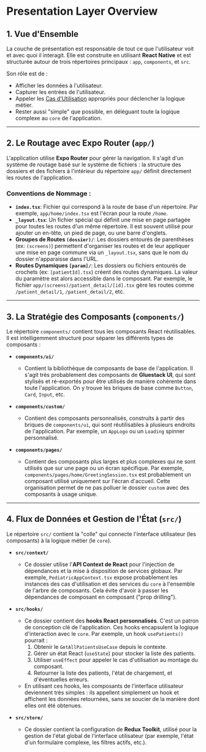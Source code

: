 # Presentation Layer Overview

## 1. Vue d'Ensemble

La couche de présentation est responsable de tout ce que l'utilisateur voit et avec quoi il interagit. Elle est construite en utilisant **React Native** et est structurée autour de trois répertoires principaux : `app`, `components`, et `src`.

Son rôle est de :
- Afficher les données à l'utilisateur.
- Capturer les entrées de l'utilisateur.
- Appeler les [Cas d'Utilisation](../../core/shared/application/UseCase.md) appropriés pour déclencher la logique métier.
- Rester aussi "simple" que possible, en déléguant toute la logique complexe au `core` de l'application.

---

## 2. Le Routage avec Expo Router (`app/`)

L'application utilise **Expo Router** pour gérer la navigation. Il s'agit d'un système de routage basé sur le système de fichiers : la structure des dossiers et des fichiers à l'intérieur du répertoire `app/` définit directement les routes de l'application.

### Conventions de Nommage :
- **`index.tsx`**: Fichier qui correspond à la route de base d'un répertoire. Par exemple, `app/home/index.tsx` est l'écran pour la route `/home`.
- **`_layout.tsx`**: Un fichier spécial qui définit une mise en page partagée pour toutes les routes d'un même répertoire. Il est souvent utilisé pour ajouter un en-tête, un pied de page, ou une barre d'onglets.
- **Groupes de Routes `(dossier)/`**: Les dossiers entourés de parenthèses (ex: `(screens)`) permettent d'organiser les routes et de leur appliquer une mise en page commune via un `_layout.tsx`, sans que le nom du dossier n'apparaisse dans l'URL.
- **Routes Dynamiques `[param]/`**: Les dossiers ou fichiers entourés de crochets (ex: `[patientId].tsx`) créent des routes dynamiques. La valeur du paramètre est alors accessible dans le composant. Par exemple, le fichier `app/(screens)/patient_detail/[id].tsx` gère les routes comme `/patient_detail/1`, `/patient_detail/2`, etc.

---

## 3. La Stratégie des Composants (`components/`)

Le répertoire `components/` contient tous les composants React réutilisables. Il est intelligemment structuré pour séparer les différents types de composants :

- **`components/ui/`**
  - Contient la bibliothèque de composants de base de l'application. Il s'agit très probablement des composants de **Gluestack UI**, qui sont stylisés et ré-exportés pour être utilisés de manière cohérente dans toute l'application. On y trouve les briques de base comme `Button`, `Card`, `Input`, etc.

- **`components/custom/`**
  - Contient des composants personnalisés, construits à partir des briques de `components/ui`, qui sont réutilisables à plusieurs endroits de l'application. Par exemple, un `AppLogo` ou un `Loading` spinner personnalisé.

- **`components/pages/`**
  - Contient des composants plus larges et plus complexes qui ne sont utilisés que sur une page ou un écran spécifique. Par exemple, `components/pages/home/GreetingSession.tsx` est probablement un composant utilisé uniquement sur l'écran d'accueil. Cette organisation permet de ne pas polluer le dossier `custom` avec des composants à usage unique.

---

## 4. Flux de Données et Gestion de l'État (`src/`)

Le répertoire `src/` contient la "colle" qui connecte l'interface utilisateur (les composants) à la logique métier (le `core`).

- **`src/context/`**
  - Ce dossier utilise l'**API Context de React** pour l'injection de dépendances et la mise à disposition de services globaux. Par exemple, `PediatricAppContext.tsx` expose probablement les instances des cas d'utilisation et des services du `core` à l'ensemble de l'arbre de composants. Cela évite d'avoir à passer les dépendances de composant en composant ("prop drilling").

- **`src/hooks/`**
  - Ce dossier contient des **hooks React personnalisés**. C'est un patron de conception clé de l'application. Ces hooks encapsulent la logique d'interaction avec le `core`. Par exemple, un hook `usePatients()` pourrait :
    1.  Obtenir le `GetAllPatientsUseCase` depuis le contexte.
    2.  Gérer un état React (`useState`) pour stocker la liste des patients.
    3.  Utiliser `useEffect` pour appeler le cas d'utilisation au montage du composant.
    4.  Retourner la liste des patients, l'état de chargement, et d'éventuelles erreurs.
  - En utilisant ces hooks, les composants de l'interface utilisateur deviennent très simples : ils appellent simplement un hook et affichent les données retournées, sans se soucier de la manière dont elles ont été obtenues.

- **`src/store/`**
  - Ce dossier contient la configuration de **Redux Toolkit**, utilisé pour la gestion de l'état global de l'interface utilisateur (par exemple, l'état d'un formulaire complexe, les filtres actifs, etc.).
